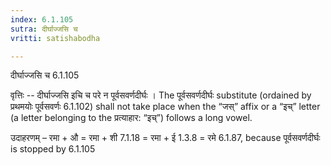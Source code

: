 ```yaml
---
index: 6.1.105
sutra: दीर्घाज्जसि च
vritti: satishabodha

---
```

 दीर्घाज्जसि च 6.1.105 


वृत्तिः -- दीर्घाज्जसि इचि च परे न पूर्वसवर्णदीर्घः । The पूर्वसवर्णदीर्घः substitute (ordained by प्रथमयोः पूर्वसवर्णः 6.1.102) shall not take place when the “जस्” affix or a “इच्” letter (a letter belonging to the प्रत्याहार: “इच्”) follows a long vowel. 


उदाहरणम् – रमा + औ = रमा + शी 7.1.18 = रमा + ई 1.3.8 = रमे 6.1.87, because पूर्वसवर्णदीर्घः is stopped by 6.1.105 